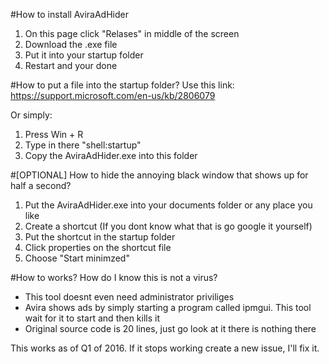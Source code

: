 #How to install AviraAdHider
1. On this page click "Relases" in middle of the screen
2. Download the .exe file
3. Put it into your startup folder
4. Restart and your done

#How to put a file into the startup folder?
Use this link:
https://support.microsoft.com/en-us/kb/2806079

Or simply:
1. Press Win + R
2. Type in there "shell:startup"
3. Copy the AviraAdHider.exe into this folder

#[OPTIONAL] How to hide the annoying black window that shows up for half a second?
1. Put the AviraAdHider.exe into your documents folder or any place you like
2. Create a shortcut (If you dont know what that is go google it yourself)
3. Put the shortcut in the startup folder
4. Click properties on the shortcut file
5. Choose "Start minimzed"

#How to works? How do I know this is not a virus?
- This tool doesnt even need administrator priviliges
- Avira shows ads by simply starting a program called ipmgui. This tool wait for it to start and then kills it
- Original source code is 20 lines, just go look at it there is nothing there

This works as of Q1 of 2016. If it stops working create a new issue, I'll fix it.
